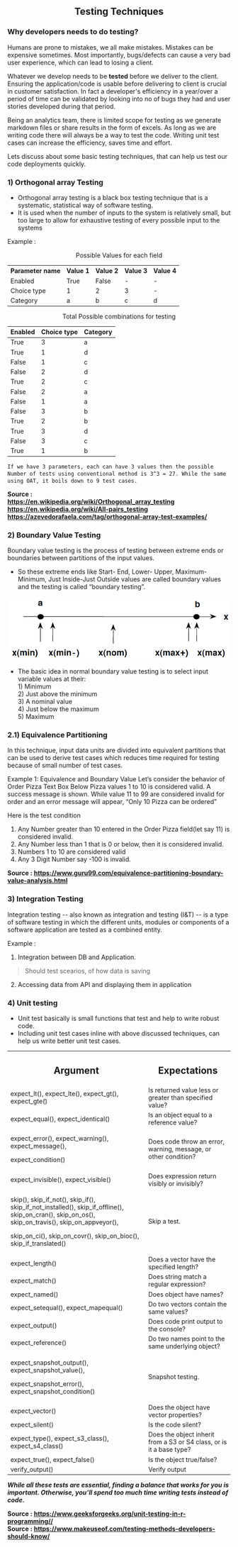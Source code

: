 **<h2 style="text-align:center"> Testing Techniques </h2>**

### Why developers needs to do **testing**?

Humans are prone to mistakes, we all make mistakes. Mistakes can be expensive sometimes. Most importantly, bugs/defects can cause a very bad user experience, which can lead to losing a client.   

Whatever we develop needs to be **tested** before we deliver to the client. Ensuring the application/code is usable before delivering to client is crucial in customer satisfaction. In fact a developer's efficiency in a year/over a period of time can be validated by looking into no of bugs they had and user stories  developed during that period.

Being an analytics team, there is limited scope for testing as we generate markdown files or share results in the form of excels. As long as we are writing code there will always be a way to test the code. Writing unit test cases can increase the efficiency, saves time and effort.

Lets discuss about some basic testing techniques, that can help us test our code deployments quickly.

### 1) Orthogonal array Testing
* Orthogonal array testing is a black box testing technique that is a systematic, statistical way of software testing.    
* It is used when the number of inputs to the system is relatively small, but too large to allow for exhaustive testing of every possible input to the systems

Example :

<center>

Possible Values for each field

<table class="wikitable">

<tbody><tr>
<th>Parameter name</th>
<th>Value 1</th>
<th>Value 2</th>
<th>Value 3</th>
<th>Value 4
</th></tr>
<tr>
<td>Enabled</td>
<td>True</td>
<td>False</td>
<td>-</td>
<td>-
</td></tr>
<tr>
<td>Choice type</td>
<td>1</td>
<td>2</td>
<td>3</td>
<td>-
</td></tr>
<tr>
<td>Category</td>
<td>a</td>
<td>b</td>
<td>c</td>
<td>d
</td></tr></tbody></table>

Total Possible combinations for testing

<table class="wikitable">
<thead><tr>
<th >Enabled</th>
<th >Choice type</th>
<th >Category
</th></tr></thead><tbody>
<tr>
<td>True</td>
<td>3</td>
<td>a
</td></tr>
<tr>
<td>True</td>
<td>1</td>
<td>d
</td></tr>
<tr>
<td>False</td>
<td>1</td>
<td>c
</td></tr>
<tr>
<td>False</td>
<td>2</td>
<td>d
</td></tr>
<tr>
<td>True</td>
<td>2</td>
<td>c
</td></tr>
<tr>
<td>False</td>
<td>2</td>
<td>a
</td></tr>
<tr>
<td>False</td>
<td>1</td>
<td>a
</td></tr>
<tr>
<td>False</td>
<td>3</td>
<td>b
</td></tr>
<tr>
<td>True</td>
<td>2</td>
<td>b
</td></tr>
<tr>
<td>True</td>
<td>3</td>
<td>d
</td></tr>
<tr>
<td>False</td>
<td>3</td>
<td>c
</td></tr>
<tr>
<td>True</td>
<td>1</td>
<td>b
</td></tr></tbody><tfoot></tfoot></table>
</center>

```
If we have 3 parameters, each can have 3 values then the possible Number of tests using conventional method is 3^3 = 27. While the same using OAT, it boils down to 9 test cases.
```

**Source :**  
**https://en.wikipedia.org/wiki/Orthogonal_array_testing**   
**https://en.wikipedia.org/wiki/All-pairs_testing**  
**https://azevedorafaela.com/tag/orthogonal-array-test-examples/**

### 2) Boundary Value Testing
Boundary value testing is the process of testing between extreme ends or boundaries between partitions of the input values.  
* So these extreme ends like Start- End, Lower- Upper, Maximum-Minimum, Just Inside-Just Outside values are called boundary values and the testing is called “boundary testing”.

<p align="center">
  <img src="./images/testing_techniques/boundary_value_testing.png" />
</p>

* The basic idea in normal boundary value testing is to select input variable values at their:  
        1) Minimum   
        2) Just above the minimum   
        3) A nominal value   
        4) Just below the maximum   
        5) Maximum  

### 2.1) Equivalence Partitioning
In this technique, input data units are divided into equivalent partitions that can be used to derive test cases which reduces time required for testing because of small number of test cases.    

Example 1: Equivalence and Boundary Value
Let’s consider the behavior of Order Pizza Text Box Below
Pizza values 1 to 10 is considered valid. A success message is shown.
While value 11 to 99 are considered invalid for order and an error message will appear, “Only 10 Pizza can be ordered”

Here is the test condition
1) Any Number greater than 10 entered in the Order Pizza field(let say 11) is considered invalid.       
2) Any Number less than 1 that is 0 or below, then it is considered invalid.        
3) Numbers 1 to 10 are considered valid         
4) Any 3 Digit Number say -100 is invalid.          

**Source : https://www.guru99.com/equivalence-partitioning-boundary-value-analysis.html**
### 3) Integration Testing
Integration testing -- also known as integration and testing (I&T) -- is a type of software testing in which the different units, modules or components of a software application are tested as a combined entity.

Example : 
1) Integration between DB and Application.    
> Should test scearios, of how data is saving  
2) Accessing data from API and displaying them in application

### 4) Unit testing

* Unit test basically is small functions that test and help to write robust code. 
* Including unit test cases inline with above discussed techniques, can help us write better unit test cases.
<center>
<table><tbody><tr><td><h2 style="text-align:center">Argument</h2></td><td><h2 style="text-align:center">Expectations</h2></td></tr><tr><td>expect_lt(), expect_lte(), expect_gt(), expect_gte()</td><td>Is returned value less or greater than specified value?</td></tr><tr><td>expect_equal(), expect_identical()</td><td>Is an object equal to a reference value?</td></tr><tr><td><p>expect_error(), expect_warning(), expect_message(),&nbsp;<p>expect_condition()</p></td><td>Does code throw an error, warning, message, or other condition?</td></tr><tr><td>expect_invisible(), expect_visible()</td><td>Does expression return visibly or invisibly?</td></tr><tr><td><p>skip(), skip_if_not(), skip_if(), skip_if_not_installed(), skip_if_offline(), skip_on_cran(), skip_on_os(), skip_on_travis(), skip_on_appveyor(),&nbsp;</p><p>skip_on_ci(), skip_on_covr(), skip_on_bioc(), skip_if_translated()</p></td><td>Skip a test.</td></tr><tr><td>expect_length()</td><td>Does a vector have the specified length?</td></tr><tr><td>expect_match()</td><td>Does string match a regular expression?</td></tr><tr><td>expect_named()</td><td>Does object have names?</td></tr><tr><td>expect_setequal(), expect_mapequal()</td><td>Do two vectors contain the same values?</td></tr><tr><td>expect_output()</td><td>Does code print output to the console?</td></tr><tr><td>expect_reference()</td><td>Do two names point to the same underlying object?</td></tr><tr><td><p>expect_snapshot_output(), expect_snapshot_value(),</p><p>expect_snapshot_error(), expect_snapshot_condition()</p></td><td>Snapshot testing.</td></tr><tr><td>expect_vector()</td><td>Does the object have vector properties?</td></tr><tr><td>expect_silent()</td><td>Is the code silent?</td></tr><tr><td>expect_type(), expect_s3_class(), expect_s4_class()</td><td>Does the object inherit from a S3 or S4 class, or is it a base type?</td></tr><tr><td>expect_true(), expect_false()</td><td>Is the object true/false?</td></tr><tr><td>verify_output()</td><td>Verify output</td></tr></tbody></table>     
</center>


***While all these tests are essential, finding a balance that works for you is important. Otherwise, you’ll spend too much time writing tests instead of code.***


**Source : https://www.geeksforgeeks.org/unit-testing-in-r-programming//**    
**Source : https://www.makeuseof.com/testing-methods-developers-should-know/**